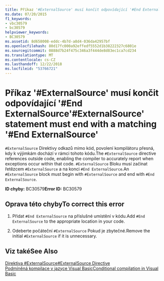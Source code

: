 ```yaml
---
title: Příkaz '#ExternalSource' musí končit odpovídající '#End ExternalSource
ms.date: 07/20/2015
f1_keywords:
- vbc30579
- bc30579
helpviewer_keywords:
- BC30579
ms.assetid: 8d658008-eddc-4b7d-a8d4-036da42957bf
ms.openlocfilehash: 80d17fc000a92effedf5552d1b38222327c6801e
ms.sourcegitcommit: 0888d7b24f475c346a3f444de8d83ec1ca7cd234
ms.translationtype: MT
ms.contentlocale: cs-CZ
ms.lasthandoff: 12/22/2018
ms.locfileid: "53766721"
---
```

# <a name="externalsource-statement-must-end-with-a-matching-end-externalsource"></a><span data-ttu-id="a8077-102">Příkaz '#ExternalSource' musí končit odpovídající '#End ExternalSource</span><span class="sxs-lookup"><span data-stu-id="a8077-102">'#ExternalSource' statement must end with a matching '#End ExternalSource'</span></span>
<span data-ttu-id="a8077-103">`#ExternalSource` Direktivy odkazů mimo kód, povolení kompilátoru přesná, kdy k výjimkám dochází v rámci tohoto kódu.</span><span class="sxs-lookup"><span data-stu-id="a8077-103">The `#ExternalSource` directive references outside code, enabling the compiler to accurately report when exceptions occur within that code.</span></span> <span data-ttu-id="a8077-104">`#ExternalSource` Bloku musí začínat řetězcem `#ExternalSource` a na konci `#End ExternalSource`.</span><span class="sxs-lookup"><span data-stu-id="a8077-104">An `#ExternalSource` block must begin with `#ExternalSource` and end with `#End ExternalSource`.</span></span>  
  
 <span data-ttu-id="a8077-105">**ID chyby:** BC30579</span><span class="sxs-lookup"><span data-stu-id="a8077-105">**Error ID:** BC30579</span></span>  
  
## <a name="to-correct-this-error"></a><span data-ttu-id="a8077-106">Oprava této chyby</span><span class="sxs-lookup"><span data-stu-id="a8077-106">To correct this error</span></span>  
  
1.  <span data-ttu-id="a8077-107">Přidat `#End ExternalSource` na příslušné umístění v kódu.</span><span class="sxs-lookup"><span data-stu-id="a8077-107">Add `#End ExternalSource` to the appropriate location in your code.</span></span>  
  
2.  <span data-ttu-id="a8077-108">Odeberte počáteční `#ExternalSource` Pokud je zbytečné.</span><span class="sxs-lookup"><span data-stu-id="a8077-108">Remove the initial `#ExternalSource` if it is unnecessary.</span></span>  
  
## <a name="see-also"></a><span data-ttu-id="a8077-109">Viz také</span><span class="sxs-lookup"><span data-stu-id="a8077-109">See Also</span></span>  
 [<span data-ttu-id="a8077-110">Direktiva #ExternalSource</span><span class="sxs-lookup"><span data-stu-id="a8077-110">#ExternalSource Directive</span></span>](../../visual-basic/language-reference/directives/externalsource-directive.md)  
 [<span data-ttu-id="a8077-111">Podmíněná kompilace v jazyce Visual Basic</span><span class="sxs-lookup"><span data-stu-id="a8077-111">Conditional compilation in Visual Basic</span></span>](~/docs/visual-basic/programming-guide/program-structure/conditional-compilation.md)
